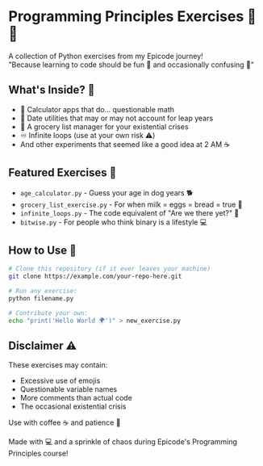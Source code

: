 # Programming Principles Exercises 🐍✨

A collection of Python exercises from my Epicode journey!  
"Because learning to code should be fun 🎯 and occasionally confusing 🤯"

## What's Inside? 🧐

- 🧮 Calculator apps that do... questionable math
- 📅 Date utilities that may or may not account for leap years
- 🛒 A grocery list manager for your existential crises
- ♾️ Infinite loops (use at your own risk ⚠️)
- And other experiments that seemed like a good idea at 2 AM ☕

## Featured Exercises 🌟

- `age_calculator.py` - Guess your age in dog years 🐕
- `grocery_list_exercise.py` - For when milk = eggs = bread = true 🥛
- `infinite_loops.py` - The code equivalent of "Are we there yet?" 🔁
- `bitwise.py` - For people who think binary is a lifestyle 💻

## How to Use 🚀

```bash
# Clone this repository (if it ever leaves your machine)
git clone https://example.com/your-repo-here.git

# Run any exercise:
python filename.py

# Contribute your own:
echo "print('Hello World 🌍')" > new_exercise.py
```

## Disclaimer ⚠️

These exercises may contain:

- Excessive use of emojis
- Questionable variable names
- More comments than actual code
- The occasional existential crisis

Use with coffee ☕ and patience 🧘

Made with 💻 and a sprinkle of chaos during Epicode's Programming Principles course!
